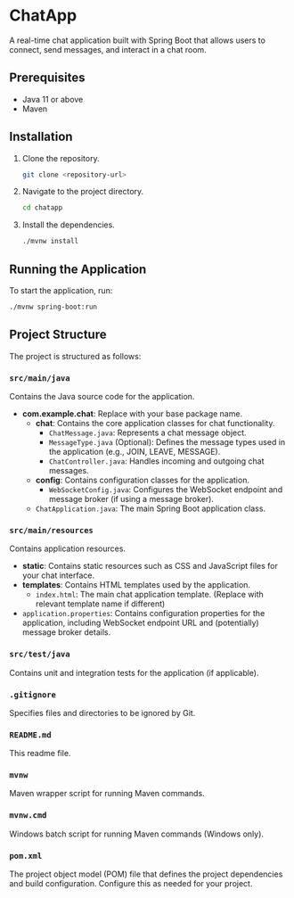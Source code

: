 # ChatApp

A real-time chat application built with Spring Boot that allows users to connect, send messages, and interact in a chat room.

## Prerequisites

- Java 11 or above
- Maven

## Installation

1. Clone the repository.
   ```bash
   git clone <repository-url>
   ```
2. Navigate to the project directory.
   ```bash
   cd chatapp
   ```
3. Install the dependencies.
   ```bash
   ./mvnw install
   ```

## Running the Application

To start the application, run:
```bash
./mvnw spring-boot:run
```

## Project Structure

The project is structured as follows:

### `src/main/java`

Contains the Java source code for the application.

- **com.example.chat**: Replace with your base package name.
  - **chat**: Contains the core application classes for chat functionality.
    - `ChatMessage.java`: Represents a chat message object.
    - `MessageType.java` (Optional): Defines the message types used in the application (e.g., JOIN, LEAVE, MESSAGE).
    - `ChatController.java`: Handles incoming and outgoing chat messages.
  - **config**: Contains configuration classes for the application.
    - `WebSocketConfig.java`: Configures the WebSocket endpoint and message broker (if using a message broker).
  - `ChatApplication.java`: The main Spring Boot application class.

### `src/main/resources`

Contains application resources.

- **static**: Contains static resources such as CSS and JavaScript files for your chat interface.
- **templates**: Contains HTML templates used by the application.
  - `index.html`: The main chat application template. (Replace with relevant template name if different)
- `application.properties`: Contains configuration properties for the application, including WebSocket endpoint URL and (potentially) message broker details.

### `src/test/java`

Contains unit and integration tests for the application (if applicable).

### `.gitignore`

Specifies files and directories to be ignored by Git.

### `README.md`

This readme file.

### `mvnw`

Maven wrapper script for running Maven commands.

### `mvnw.cmd`

Windows batch script for running Maven commands (Windows only).

### `pom.xml`

The project object model (POM) file that defines the project dependencies and build configuration. Configure this as needed for your project.

